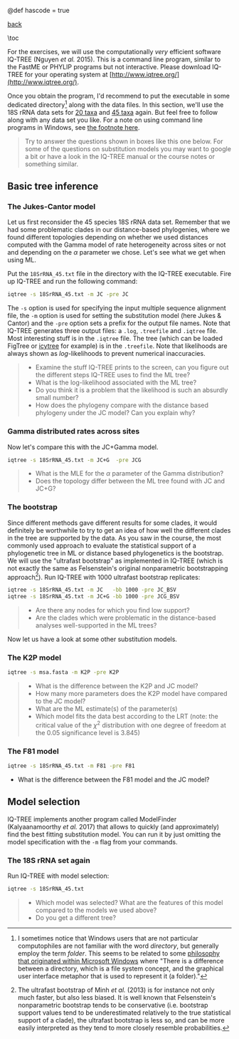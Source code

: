 @def hascode = true

[back](/teaching/)

\toc

For the exercises, we will use the computationally *very* efficient software IQ-TREE (Nguyen *et al.* 2015). This is a command line program, similar to the FastME or PHYLIP programs but not interactive. Please download IQ-TREE for your operating system at [http://www.iqtree.org/](http://www.iqtree.org/).

Once you obtain the program, I'd recommend to put the executable in some dedicated directory[^dir] along with the data files. In this section, we'll use the 18S rRNA data sets for [20 taxa](/assets/teaching/data/18SrRNA_20.phy) and [45 taxa](/assets/teaching/data/18SrRNA_45.phy) again. But feel free to follow along with any data set you like. For a note on using command line programs in Windows, see [the footnote here](../distance/#fndef:commandline).

> Try to answer the questions shown in boxes like this one below. For some of the questions on substitution models you may want to google a bit or have a look in the IQ-TREE manual or the course notes or something similar.

## Basic tree inference

### The Jukes-Cantor model

Let us first reconsider the 45 species 18S rRNA data set. Remember that we had some problematic clades in our distance-based phylogenies, where we found different topologies depending on whether we used distances computed with the Gamma model of rate heterogeneity across sites or not and depending on the $\alpha$ parameter we chose. Let's see what we get when using ML.

Put the `18SrRNA_45.txt` file in the directory with the IQ-TREE executable. Fire up IQ-TREE and run the following command:

```bash
iqtree -s 18SrRNA_45.txt -m JC -pre JC
```

The `-s` option is used for specifying the input multiple sequence alignment file, the `-m` option is used for setting the substitution model (here Jukes & Cantor) and the `-pre` option sets a prefix for the output file names. Note that IQ-TREE generates three output files: a `.log`, `.treefile` and `.iqtree` file. Most interesting stuff is in the `.iqtree` file. The tree (which can be loaded FigTree or [icytree](https://icytree.org/) for example) is in the `.treefile`. Note that likelihoods are always shown as *log*-likelihoods to prevent numerical inaccuracies.

> - Examine the stuff IQ-TREE prints to the screen, can you figure out the different steps IQ-TREE uses to find the ML tree?
> - What is the log-likelihood associated with the ML tree?
> - Do you think it is a problem that the likelihood is such an absurdly small number?
> - How does the phylogeny compare with the distance based phylogeny under the JC model? Can you explain why?

### Gamma distributed rates across sites

Now let's compare this with the JC+Gamma model.

```bash
iqtree -s 18SrRNA_45.txt -m JC+G  -pre JCG
```

> - What is the MLE for the $\alpha$ parameter of the Gamma distribution?
> - Does the topology differ between the ML tree found with JC and JC+G?

### The bootstrap

Since different methods gave different results for some clades, it would definitely be worthwhile to try to get an idea of how well the different clades in the tree are supported by the data. As you saw in the course, the most commonly used approach to evaluate the statistical support of a phylogenetic tree in ML or distance based phylogenetics is the bootstrap. We will use the "ultrafast bootstrap" as implemented in IQ-TREE (which is not exactly the same as Felsenstein's original nonparametric bootstrapping approach[^ultrafast]).  Run IQ-TREE with 1000 ultrafast bootstrap replicates:

```bash
iqtree -s 18SrRNA_45.txt -m JC   -bb 1000 -pre JC_BSV
iqtree -s 18SrRNA_45.txt -m JC+G -bb 1000 -pre JCG_BSV
```

> - Are there any nodes for which you find low support?
> - Are the clades which were problematic in the distance-based analyses well-supported in the ML trees?

Now let us have a look at some other substitution models.

### The K2P model

```bash
iqtree -s msa.fasta -m K2P -pre K2P
```

> - What is the difference between the K2P and JC model?
> - How many more parameters does the K2P model have compared to the JC model?
> - What are the ML estimate(s) of the parameter(s)
> - Which model fits the data best according to the LRT (note: the critical value of the $\chi^2$ distribution with one degree of freedom at the 0.05 significance level is 3.845)

### The F81 model

```bash
iqtree -s 18SrRNA_45.txt -m F81 -pre F81
```

- What is the difference between the F81 model and the JC model?

## Model selection

IQ-TREE implements another program called ModelFinder (Kalyaanamoorthy *et al.* 2017) that allows to quickly (and approximately) find the best fitting substitution model. You can run it by just omitting the model specification with the `-m` flag from your commands.

### The 18S rRNA set again

Run IQ-TREE with model selection:

```bash
iqtree -s 18SrRNA_45.txt
```

> - Which model was selected? What are the features of this model compared to the models we used above?
> - Do you get a different tree?

[^ultrafast]: The ultrafast bootstrap of Minh *et al.* (2013) is for instance not only much faster, but also less biased. It is well known that Felsenstein's nonparametric bootstrap tends to be conservative (i.e. bootstrap support values tend to be underestimated relatively to the true statistical support of a clade), the ultrafast bootstrap is less so, and can be more easily interpreted as they tend to more closely resemble probabilities.

[^dir]: I sometimes notice that Windows users that are not particular computophiles are not familiar with the word *directory*, but generally employ the term *folder*. This seems to be related to some [philosophy that originated within Microsoft Windows](9https://en.wikipedia.org/wiki/Directory_%28computing%29#Folder_metaphor) where "There is a difference between a directory, which is a file system concept, and the graphical user interface metaphor that is used to represent it (a folder)."
